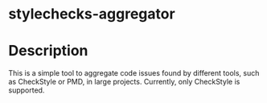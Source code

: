 # stylechecks-aggregator

# Description
This is a simple tool to aggregate code issues found by different tools, such as CheckStyle or PMD, in large projects. Currently, only CheckStyle is supported.
